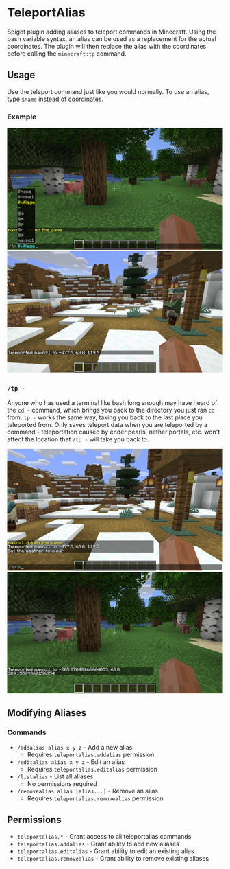 # TeleportAlias
Spigot plugin adding aliases to teleport commands in Minecraft.
Using the bash variable syntax, an alias can be used as a replacement for the actual coordinates.
The plugin will then replace the alias with the coordinates before calling the `minecraft:tp` command.

## Usage
Use the teleport command just like you would normally.
To use an alias, type `$name` instead of coordinates.

### Example
![Example1-1](https://github.com/maxnz/TeleportAlias/blob/master/images/TeleportEx1-1.png)
![Example1-2](https://github.com/maxnz/TeleportAlias/blob/master/images/TeleportEx1-2.png)

### `/tp -`
Anyone who has used a terminal like bash long enough may have heard of the `cd -` command, which brings you back to the directory you just ran `cd` from.
`tp -` works the same way, taking you back to the last place you teleported from.
Only saves teleport data when you are teleported by a command - teleportation caused by ender pearls, nether portals, etc. won't affect the location that `/tp -` will take you back to.

![Example2-1](https://github.com/maxnz/TeleportAlias/blob/master/images/TeleportEx2-1.png)
![Example2-2](https://github.com/maxnz/TeleportAlias/blob/master/images/TeleportEx2-2.png)

## Modifying Aliases
### Commands
- `/addalias alias x y z` - Add a new alias
  - Requires `teleportalias.addalias` permission
- `/editalias alias x y z` - Edit an alias
  - Requires `teleportalias.editalias` permission
- `/listalias` - List all aliases
  - No permissions required
- `/removealias alias [alias...]` - Remove an alias
  - Requires `teleportalias.removealias` permission

## Permissions
- `teleportalias.*` - Grant access to all teleportalias commands
- `teleportalias.addalias` - Grant ability to add new aliases
- `teleportalias.editalias` - Grant ability to edit an existing alias
- `teleportalias.removealias` - Grant ability to remove existing aliases
